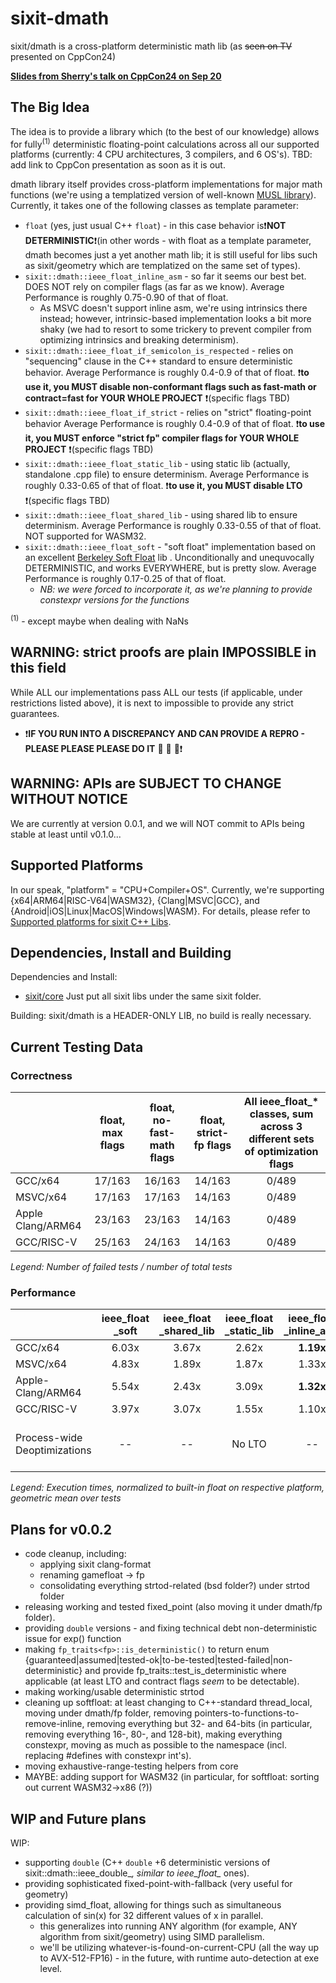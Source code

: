 # sixit-dmath
sixit/dmath is a cross-platform deterministic math lib (as ~~seen on TV~~ presented on CppCon24)

**[Slides from Sherry's talk on CppCon24 on Sep 20](https://github.com/sixitbb/.github/blob/main/profile/FP%20Determinism.pdf)**

## The Big Idea
The idea is to provide a library which (to the best of our knowledge) allows for fully<sup>(1)</sup> deterministic floating-point calculations across all our supported platforms (currently: 4 CPU architectures, 3 compilers, and 6 OS's). TBD: add link to CppCon presentation as soon as it is out. 

dmath library itself provides cross-platform implementations for major math functions (we're using a templatized version of well-known [MUSL library](https://www.musl-libc.org)). Currently, it takes one of the following classes as template parameter:
- `float` (yes, just usual C++ `float`) - in this case behavior is❗**NOT DETERMINISTIC**❗(in other words - with float as a template parameter, dmath becomes just a yet another math lib; it is still useful for libs such as sixit/geometry which are templatized on the same set of types).
- `sixit::dmath::ieee_float_inline_asm` - so far it seems our best bet. DOES NOT rely on compiler flags (as far as we know). Average Performance is roughly 0.75-0.90 of that of float.
   - As MSVC doesn't support inline asm, we're using intrinsics there instead; however, intrinsic-based implementation looks a bit more shaky (we had to resort to some trickery to prevent compiler from optimizing intrinsics and breaking determinism). 
- `sixit::dmath::ieee_float_if_semicolon_is_respected` - relies on "sequencing" clause in the C++ standard to ensure deterministic behavior. Average Performance is roughly 0.4-0.9 of that of float. ❗**to use it, you MUST disable non-conformant flags such as fast-math or contract=fast for YOUR WHOLE PROJECT** ❗(specific flags TBD)
- `sixit::dmath::ieee_float_if_strict` - relies on "strict" floating-point behavior Average Performance is roughly 0.4-0.9 of that of float. ❗**to use it, you MUST enforce "strict fp" compiler flags for YOUR WHOLE PROJECT** ❗(specific flags TBD)
- `sixit::dmath::ieee_float_static_lib` - using static lib (actually, standalone .cpp file) to ensure determinism. Average Performance is roughly 0.33-0.65 of that of float. ❗**to use it, you MUST disable LTO** ❗(specific flags TBD)
- `sixit::dmath::ieee_float_shared_lib` - using shared lib to ensure determinism. Average Performance is roughly 0.33-0.55 of that of float. NOT supported for WASM32. 
- `sixit::dmath::ieee_float_soft` - "soft float" implementation based on an excellent [Berkeley Soft Float](https://github.com/ucb-bar/berkeley-softfloat-3) lib . Unconditionally and unequvocally DETERMINISTIC, and works EVERYWHERE, but is pretty slow. Average Performance is roughly 0.17-0.25 of that of float.
   + _NB: we were forced to incorporate it, as we're planning to provide constexpr versions for the functions_

<sup>(1)</sup> - except maybe when dealing with NaNs

## WARNING: strict proofs are plain IMPOSSIBLE in this field
While ALL our implementations pass ALL our tests (if applicable, under restrictions listed above), it is next to impossible to provide any strict guarantees. 
- ❗**IF YOU RUN INTO A DISCREPANCY AND CAN PROVIDE A REPRO - PLEASE PLEASE PLEASE DO IT** :pray: :pray: :pray:❗

## WARNING: APIs are SUBJECT TO CHANGE WITHOUT NOTICE
We are currently at version 0.0.1, and we will NOT commit to APIs being stable at least until v0.1.0... 

## Supported Platforms
In our speak, "platform" = "CPU+Compiler+OS". Currently, we're supporting {x64|ARM64|RISC-V64|WASM32}, {Clang|MSVC|GCC}, and {Android|iOS|Linux|MacOS|Windows|WASM}. For details, please refer to [Supported platforms for sixit C++ Libs](https://github.com/sixitbb/.github/blob/main/profile/cpp-supported-platforms.md).

## Dependencies, Install and Building
Dependencies and Install:
- [sixit/core](https://github.com/sixitbb/sixit-core/tree/main)
Just put all sixit libs under the same sixit folder.

Building:
sixit/dmath is a HEADER-ONLY LIB, no build is really necessary. 

## Current Testing Data
### Correctness

|| float, max flags | float, no-fast-math flags | float, strict-fp flags | All ieee_float_* classes, sum across 3 different sets of optimization flags |
|:---|:---:|:---:|:---:|:---:| 
| GCC/x64 | 17/163 | 16/163 | 14/163 | 0/489 |
| MSVC/x64 | 17/163 | 17/163 | 14/163 | 0/489 |
| Apple Clang/ARM64 | 23/163 | 23/163 | 14/163 | 0/489 |
| GCC/RISC-V | 25/163 | 24/163 | 14/163 | 0/489 |

*Legend: Number of failed tests / number of total tests*

### Performance 
|| ieee_float _soft | ieee_float _shared_lib | ieee_float _static_lib | ieee_float _inline_asm |ieee_float _if_strict_fp | ieee_float _if_semicolon |
|:---|:---:|:---:|:---:|:---:|:---:|:---:| 
| GCC/x64 | 6.03x | 3.67x | 2.62x | **1.19x** | 1.44x | 1.40x |
| MSVC/x64 | 4.83x | 1.89x | 1.87x | 1.33x | 2.20x | **1.31x** |
| Apple-Clang/ARM64 | 5.54x | 2.43x | 3.09x | **1.32x** | 2.47x | 2.39x |
| GCC/RISC-V | 3.97x | 3.07x | 1.55x | 1.10x | **1.09x** | 1.10x |
| Process-wide Deoptimizations | -- | -- | No LTO | -- | No fast-math, no reordering, no FMA | No fast-math, no fp-contract:fast | 

*Legend: Execution times, normalized to built-in float on respective platform, geometric mean over tests*

## Plans for v0.0.2
- code cleanup, including:
   + applying sixit clang-format 
   + renaming gamefloat -> fp
   + consolidating everything strtod-related (bsd folder?) under strtod folder
- releasing working and tested fixed_point (also moving it under dmath/fp folder).
- providing `double` versions - and fixing technical debt non-deterministic issue for exp() function
- making `fp_traits<fp>::is_deterministic()` to return enum {guaranteed|assumed|tested-ok|to-be-tested|tested-failed|non-deterministic} and provide fp_traits::test_is_deterministic where applicable (at least LTO and contract flags _seem_ to be detectable).
- making working/usable deterministic strtod
- cleaning up softfloat: at least changing to C++-standard thread_local, moving under dmath/fp folder, removing pointers-to-functions-to-remove-inline, removing everything but 32- and 64-bits (in particular, removing everything 16-, 80-, and 128-bit), making everything constexpr, moving as much as possible to the namespace (incl. replacing #defines with constexpr int's).
- moving exhaustive-range-testing helpers from core
- MAYBE: adding support for WASM32 (in particular, for softfloat: sorting out current WASM32->x86 (?))

## WIP and Future plans
WIP:
- supporting `double` (C++ `double` +6 deterministic versions of sixit::dmath::ieee_double_*, similar to ieee_float_* ones).
- providing sophisticated fixed-point-with-fallback (very useful for geometry)
- providing simd_float, allowing for things such as simultaneous calculation of sin(x) for 32 different values of x in parallel.
   + this generalizes into running ANY algorithm (for example, ANY algorithm from sixit/geometry) using SIMD parallelism. 
   + we'll be utilizing whatever-is-found-on-current-CPU (all the way up to AVX-512-FP16) - in the future, with runtime auto-detection at exe level.
